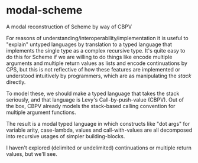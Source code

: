# modal-scheme
A modal reconstruction of Scheme by way of CBPV

For reasons of understanding/interoperability/implementation it is
useful to "explain" untyped languages by translation to a typed
language that implements the single type as a complex recursive type.
It's quite easy to do this for Scheme if we are willing to do things
like encode multiple arguments and multiple return values as lists and
encode continuations by CPS, but this is not reflective of how these
features are implemented or understood intuitively by programmers,
which are as manipulating the *stack* directly.

To model these, we should make a typed language that takes the stack
seriously, and that language is Levy's Call-by-push-value (CBPV). Out
of the box, CBPV already models the stack-based calling convention for
multiple argument functions.

The result is a modal typed language in which constructs like "dot
args" for variable arity, case-lambda, values and call-with-values are
all decomposed into recursive usages of simpler building-blocks.

I haven't explored (delimited or undelimited) continuations or multiple return values, but
we'll see.
